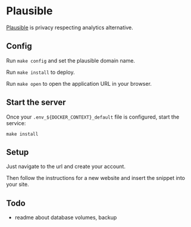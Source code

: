 # Plausible

[Plausible](https://github.com/plausible/analytics) is privacy respecting analytics alternative.

## Config

Run `make config` and set the plausible domain name.

Run `make install` to deploy.

Run `make open` to open the application URL in your browser.

## Start the server

Once your `.env_${DOCKER_CONTEXT}_default` file is configured, start the
service:

```
make install
```

## Setup

Just navigate to the url and create your account.

Then follow the instructions for a new website and insert the snippet into your site.

## Todo
 - readme about database volumes, backup
